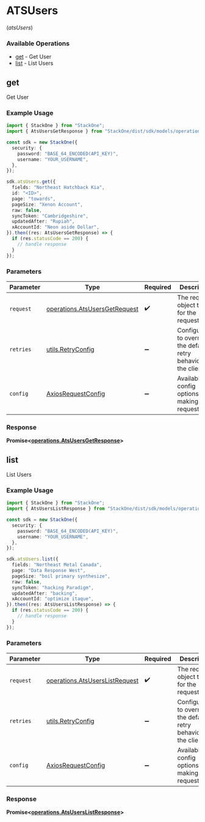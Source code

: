 # ATSUsers
(*atsUsers*)

### Available Operations

* [get](#get) - Get User
* [list](#list) - List Users

## get

Get User

### Example Usage

```typescript
import { StackOne } from "StackOne";
import { AtsUsersGetResponse } from "StackOne/dist/sdk/models/operations";

const sdk = new StackOne({
  security: {
    password: "BASE_64_ENCODED(API_KEY)",
    username: "YOUR_USERNAME",
  },
});

sdk.atsUsers.get({
  fields: "Northeast Hatchback Kia",
  id: "<ID>",
  page: "towards",
  pageSize: "Xenon Account",
  raw: false,
  syncToken: "Cambridgeshire",
  updatedAfter: "Rupiah",
  xAccountId: "Neon aside Dollar",
}).then((res: AtsUsersGetResponse) => {
  if (res.statusCode == 200) {
    // handle response
  }
});
```

### Parameters

| Parameter                                                                      | Type                                                                           | Required                                                                       | Description                                                                    |
| ------------------------------------------------------------------------------ | ------------------------------------------------------------------------------ | ------------------------------------------------------------------------------ | ------------------------------------------------------------------------------ |
| `request`                                                                      | [operations.AtsUsersGetRequest](../../models/operations/atsusersgetrequest.md) | :heavy_check_mark:                                                             | The request object to use for the request.                                     |
| `retries`                                                                      | [utils.RetryConfig](../../models/utils/retryconfig.md)                         | :heavy_minus_sign:                                                             | Configuration to override the default retry behavior of the client.            |
| `config`                                                                       | [AxiosRequestConfig](https://axios-http.com/docs/req_config)                   | :heavy_minus_sign:                                                             | Available config options for making requests.                                  |


### Response

**Promise<[operations.AtsUsersGetResponse](../../models/operations/atsusersgetresponse.md)>**


## list

List Users

### Example Usage

```typescript
import { StackOne } from "StackOne";
import { AtsUsersListResponse } from "StackOne/dist/sdk/models/operations";

const sdk = new StackOne({
  security: {
    password: "BASE_64_ENCODED(API_KEY)",
    username: "YOUR_USERNAME",
  },
});

sdk.atsUsers.list({
  fields: "Northeast Metal Canada",
  page: "Data Response West",
  pageSize: "boil primary synthesize",
  raw: false,
  syncToken: "hacking Paradigm",
  updatedAfter: "backing",
  xAccountId: "optimize itaque",
}).then((res: AtsUsersListResponse) => {
  if (res.statusCode == 200) {
    // handle response
  }
});
```

### Parameters

| Parameter                                                                        | Type                                                                             | Required                                                                         | Description                                                                      |
| -------------------------------------------------------------------------------- | -------------------------------------------------------------------------------- | -------------------------------------------------------------------------------- | -------------------------------------------------------------------------------- |
| `request`                                                                        | [operations.AtsUsersListRequest](../../models/operations/atsuserslistrequest.md) | :heavy_check_mark:                                                               | The request object to use for the request.                                       |
| `retries`                                                                        | [utils.RetryConfig](../../models/utils/retryconfig.md)                           | :heavy_minus_sign:                                                               | Configuration to override the default retry behavior of the client.              |
| `config`                                                                         | [AxiosRequestConfig](https://axios-http.com/docs/req_config)                     | :heavy_minus_sign:                                                               | Available config options for making requests.                                    |


### Response

**Promise<[operations.AtsUsersListResponse](../../models/operations/atsuserslistresponse.md)>**

